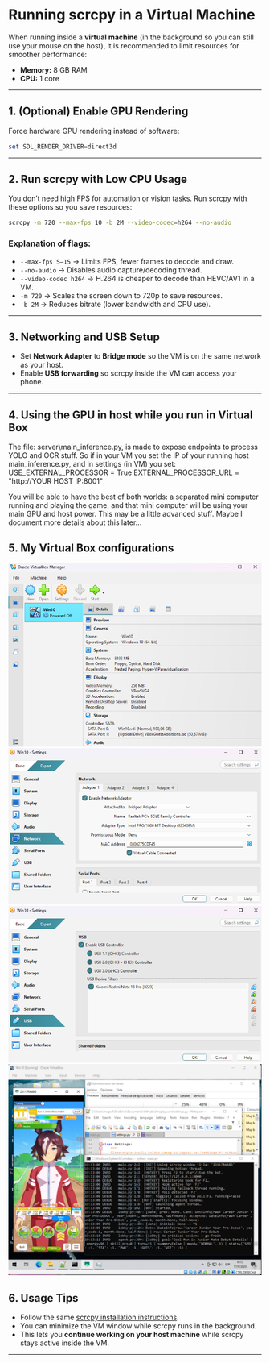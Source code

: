 # Running scrcpy in a Virtual Machine

When running inside a **virtual machine** (in the background so you can still use your mouse on the host), it is recommended to limit resources for smoother performance:

- **Memory:** 8 GB RAM  
- **CPU:** 1 core  

---

## 1. (Optional) Enable GPU Rendering
Force hardware GPU rendering instead of software:

```powershell
set SDL_RENDER_DRIVER=direct3d
```

---

## 2. Run scrcpy with Low CPU Usage

You don’t need high FPS for automation or vision tasks.
Run scrcpy with these options so you save resources:

```bash
scrcpy -m 720 --max-fps 10 -b 2M --video-codec=h264 --no-audio
```

### Explanation of flags:

* `--max-fps 5–15` → Limits FPS, fewer frames to decode and draw.
* `--no-audio` → Disables audio capture/decoding thread.
* `--video-codec h264` → H.264 is cheaper to decode than HEVC/AV1 in a VM.
* `-m 720` → Scales the screen down to 720p to save resources.
* `-b 2M` → Reduces bitrate (lower bandwidth and CPU use).

---

## 3. Networking and USB Setup

* Set **Network Adapter** to **Bridge mode** so the VM is on the same network as your host.
* Enable **USB forwarding** so scrcpy inside the VM can access your phone.

---

## 4. Using the GPU in host while you run in Virtual Box

The file: server\main_inference.py, is made to expose endpoints to process YOLO and OCR stuff. So if in your VM you set the IP of your running host main_inference.py, and in settings (in VM) you set:
USE_EXTERNAL_PROCESSOR = True
EXTERNAL_PROCESSOR_URL = "http://YOUR HOST IP:8001"

You will be able to have the best of both worlds: a separated mini computer running and playing the game, and that mini computer will be using your main GPU and host power. This may be a little advanced stuff. Maybe I document more details about this later...

## 5. My Virtual Box configurations

![VM Virtual Box](assets/doc/VM-Virtual-Box.png)
![VM Networking](assets/doc/VM-Bridge-Network.png)
![VM USB Config](assets/doc/VM-USB-Scrcpy.png)
![VM in action](assets/doc/VM.png)


## 6. Usage Tips

* Follow the same [scrcpy installation instructions](https://github.com/Genymobile/scrcpy).
* You can minimize the VM window while scrcpy runs in the background.
* This lets you **continue working on your host machine** while scrcpy stays active inside the VM.

---
